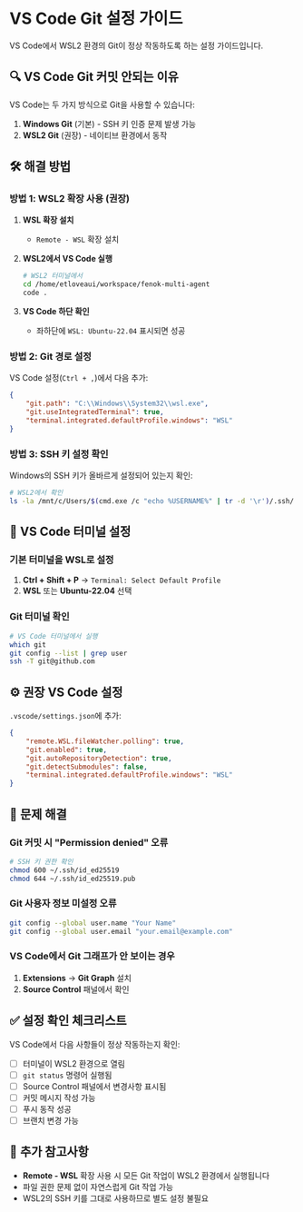 # VS Code Git 설정 가이드

VS Code에서 WSL2 환경의 Git이 정상 작동하도록 하는 설정 가이드입니다.

## 🔍 VS Code Git 커밋 안되는 이유

VS Code는 두 가지 방식으로 Git을 사용할 수 있습니다:
1. **Windows Git** (기본) - SSH 키 인증 문제 발생 가능
2. **WSL2 Git** (권장) - 네이티브 환경에서 동작

## 🛠️ 해결 방법

### 방법 1: WSL2 확장 사용 (권장)

1. **WSL 확장 설치**
   - `Remote - WSL` 확장 설치
   
2. **WSL2에서 VS Code 실행**
   ```bash
   # WSL2 터미널에서
   cd /home/etloveaui/workspace/fenok-multi-agent
   code .
   ```

3. **VS Code 하단 확인**
   - 좌하단에 `WSL: Ubuntu-22.04` 표시되면 성공

### 방법 2: Git 경로 설정

VS Code 설정(`Ctrl + ,`)에서 다음 추가:

```json
{
    "git.path": "C:\\Windows\\System32\\wsl.exe",
    "git.useIntegratedTerminal": true,
    "terminal.integrated.defaultProfile.windows": "WSL"
}
```

### 방법 3: SSH 키 설정 확인

Windows의 SSH 키가 올바르게 설정되어 있는지 확인:

```bash
# WSL2에서 확인
ls -la /mnt/c/Users/$(cmd.exe /c "echo %USERNAME%" | tr -d '\r')/.ssh/
```

## 🔧 VS Code 터미널 설정

### 기본 터미널을 WSL로 설정
1. **Ctrl + Shift + P** → `Terminal: Select Default Profile`
2. **WSL** 또는 **Ubuntu-22.04** 선택

### Git 터미널 확인
```bash
# VS Code 터미널에서 실행
which git
git config --list | grep user
ssh -T git@github.com
```

## ⚙️ 권장 VS Code 설정

`.vscode/settings.json`에 추가:

```json
{
    "remote.WSL.fileWatcher.polling": true,
    "git.enabled": true,
    "git.autoRepositoryDetection": true,
    "git.detectSubmodules": false,
    "terminal.integrated.defaultProfile.windows": "WSL"
}
```

## 🚨 문제 해결

### Git 커밋 시 "Permission denied" 오류
```bash
# SSH 키 권한 확인
chmod 600 ~/.ssh/id_ed25519
chmod 644 ~/.ssh/id_ed25519.pub
```

### Git 사용자 정보 미설정 오류
```bash
git config --global user.name "Your Name"
git config --global user.email "your.email@example.com"
```

### VS Code에서 Git 그래프가 안 보이는 경우
1. **Extensions** → **Git Graph** 설치
2. **Source Control** 패널에서 확인

## ✅ 설정 확인 체크리스트

VS Code에서 다음 사항들이 정상 작동하는지 확인:

- [ ] 터미널이 WSL2 환경으로 열림
- [ ] `git status` 명령어 실행됨
- [ ] Source Control 패널에서 변경사항 표시됨
- [ ] 커밋 메시지 작성 가능
- [ ] 푸시 동작 성공
- [ ] 브랜치 변경 가능

## 🔗 추가 참고사항

- **Remote - WSL** 확장 사용 시 모든 Git 작업이 WSL2 환경에서 실행됩니다
- 파일 권한 문제 없이 자연스럽게 Git 작업 가능
- WSL2의 SSH 키를 그대로 사용하므로 별도 설정 불필요